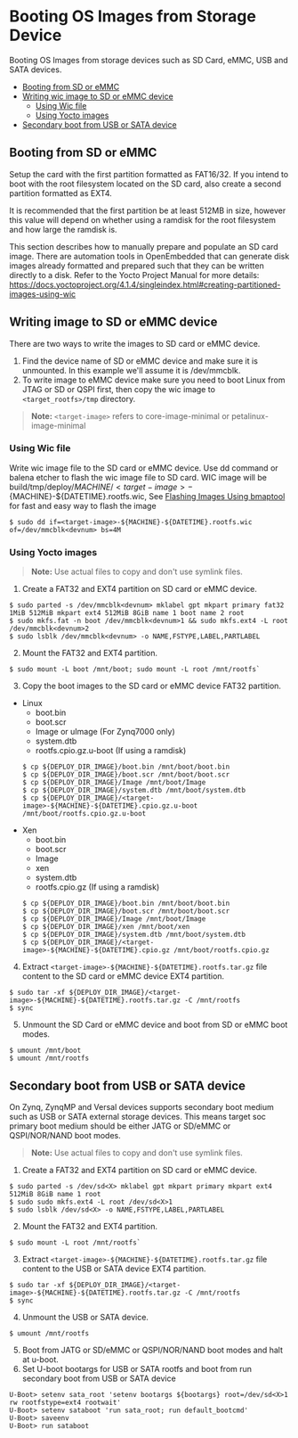 # Booting OS Images from Storage Device 

Booting OS Images from storage devices such as SD Card, eMMC, USB and SATA devices.

* [Booting from SD or eMMC](#booting-from-sd-or-emmc)
* [Writing wic image to SD or eMMC device](#writing-image-to-sd-or-emmc-device)
  * [Using Wic file](#using-wic-file)
  * [Using Yocto images](#using-yocto-images)
* [Secondary boot from USB or SATA device](#secondary-boot-from-usb-or-sata-device)

## Booting from SD or eMMC

Setup the card with the first partition formatted as FAT16/32. If you intend to
boot with the root filesystem located on the SD card, also create a second
partition formatted as EXT4.

It is recommended that the first partition be at least 512MB in size, however
this value will depend on whether using a ramdisk for the root filesystem and
how large the ramdisk is.

This section describes how to manually prepare and populate an SD card image.
There are automation tools in OpenEmbedded that can generate disk images already
formatted and prepared such that they can be written directly to a disk. Refer
to the Yocto Project Manual for more details:
https://docs.yoctoproject.org/4.1.4/singleindex.html#creating-partitioned-images-using-wic

## Writing image to SD or eMMC device

There are two ways to write the images to SD card or eMMC device.

1. Find the device name of SD or eMMC device and make sure it is unmounted. In
   this example we'll assume it is /dev/mmcblk<devnum><partnum>.
2. To write image to eMMC device make sure you need to boot Linux from JTAG or 
   SD or QSPI first, then copy the wic image to `<target_rootfs>/tmp` directory.

> **Note:** `<target-image>` refers to core-image-minimal or petalinux-image-minimal

### Using Wic file

Write wic image file to the SD card or eMMC device. Use dd command or balena
etcher to flash the wic image file to SD card. WIC image will be
build/tmp/deploy/${MACHINE}/<target-image>-${MACHINE}-${DATETIME}.rootfs.wic, See
[Flashing Images Using bmaptool](https://docs.yoctoproject.org/singleindex.html#flashing-images-using-bmaptool)
for fast and easy way to flash the image
```
$ sudo dd if=<target-image>-${MACHINE}-${DATETIME}.rootfs.wic of=/dev/mmcblk<devnum> bs=4M
```

### Using Yocto images

> **Note:** Use actual files to copy and don't use symlink files.

1. Create a FAT32 and EXT4 partition on SD card or eMMC device.
```
$ sudo parted -s /dev/mmcblk<devnum> mklabel gpt mkpart primary fat32 1MiB 512MiB mkpart ext4 512MiB 8GiB name 1 boot name 2 root
$ sudo mkfs.fat -n boot /dev/mmcblk<devnum>1 && sudo mkfs.ext4 -L root /dev/mmcblk<devnum>2
$ sudo lsblk /dev/mmcblk<devnum> -o NAME,FSTYPE,LABEL,PARTLABEL
```
2. Mount the FAT32 and EXT4 partition.
```
$ sudo mount -L boot /mnt/boot; sudo mount -L root /mnt/rootfs` 
```
3. Copy the boot images to the SD card or eMMC device FAT32 partition.

* Linux
   * boot.bin
   * boot.scr
   * Image or uImage (For Zynq7000 only)
   * system.dtb
   * rootfs.cpio.gz.u-boot (If using a ramdisk)
   ```
   $ cp ${DEPLOY_DIR_IMAGE}/boot.bin /mnt/boot/boot.bin
   $ cp ${DEPLOY_DIR_IMAGE}/boot.scr /mnt/boot/boot.scr
   $ cp ${DEPLOY_DIR_IMAGE}/Image /mnt/boot/Image
   $ cp ${DEPLOY_DIR_IMAGE}/system.dtb /mnt/boot/system.dtb
   $ cp ${DEPLOY_DIR_IMAGE}/<target-image>-${MACHINE}-${DATETIME}.cpio.gz.u-boot /mnt/boot/rootfs.cpio.gz.u-boot
   ```
* Xen
   * boot.bin
   * boot.scr
   * Image
   * xen
   * system.dtb
   * rootfs.cpio.gz (If using a ramdisk)
   ```
   $ cp ${DEPLOY_DIR_IMAGE}/boot.bin /mnt/boot/boot.bin
   $ cp ${DEPLOY_DIR_IMAGE}/boot.scr /mnt/boot/boot.scr
   $ cp ${DEPLOY_DIR_IMAGE}/Image /mnt/boot/Image
   $ cp ${DEPLOY_DIR_IMAGE}/xen /mnt/boot/xen
   $ cp ${DEPLOY_DIR_IMAGE}/system.dtb /mnt/boot/system.dtb
   $ cp ${DEPLOY_DIR_IMAGE}/<target-image>-${MACHINE}-${DATETIME}.cpio.gz /mnt/boot/rootfs.cpio.gz
   ```

4. Extract `<target-image>-${MACHINE}-${DATETIME}.rootfs.tar.gz` file content to the SD
   card or eMMC device EXT4 partition.
```
$ sudo tar -xf ${DEPLOY_DIR_IMAGE}/<target-image>-${MACHINE}-${DATETIME}.rootfs.tar.gz -C /mnt/rootfs
$ sync
```
5. Unmount the SD Card or eMMC device and boot from SD or eMMC boot modes.
```
$ umount /mnt/boot
$ umount /mnt/rootfs
```

## Secondary boot from USB or SATA device

On Zynq, ZynqMP and Versal devices supports secondary boot medium such as USB or
SATA external storage devices. This means target soc primary boot medium should
be either JATG or SD/eMMC or QSPI/NOR/NAND boot modes.

> **Note:** Use actual files to copy and don't use symlink files.

1. Create a FAT32 and EXT4 partition on SD card or eMMC device.
```
$ sudo parted -s /dev/sd<X> mklabel gpt mkpart primary mkpart ext4 512MiB 8GiB name 1 root
$ sudo sudo mkfs.ext4 -L root /dev/sd<X>1
$ sudo lsblk /dev/sd<X> -o NAME,FSTYPE,LABEL,PARTLABEL
```
2. Mount the FAT32 and EXT4 partition.
```
$ sudo mount -L root /mnt/rootfs` 
```
3. Extract `<target-image>-${MACHINE}-${DATETIME}.rootfs.tar.gz` file content
   to the USB or SATA device EXT4 partition.
```
$ sudo tar -xf ${DEPLOY_DIR_IMAGE}/<target-image>-${MACHINE}-${DATETIME}.rootfs.tar.gz -C /mnt/rootfs
$ sync
```
4. Unmount the USB or SATA device.
```
$ umount /mnt/rootfs
```
5. Boot from JATG or SD/eMMC or QSPI/NOR/NAND boot modes and halt at u-boot.
6. Set U-boot bootargs for USB or SATA rootfs and boot from run secondary boot 
   from USB or SATA device
```
U-Boot> setenv sata_root 'setenv bootargs ${bootargs} root=/dev/sd<X>1 rw rootfstype=ext4 rootwait'
U-Boot> setenv sataboot 'run sata_root; run default_bootcmd'
U-Boot> saveenv
U-Boot> run sataboot
```
